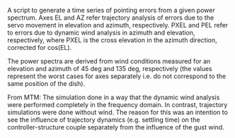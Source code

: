 A script to generate a time series of pointing errors from a given power spectrum. Axes EL and AZ refer trajectory analysis of   errors due to the servo movement in elevation and azimuth, respectively. PXEL and PEL refer to errors due to dynamic wind analysis in azimuth and elevation, respectively, where PXEL is the cross elevation in the azimuth direction, corrected for cos(EL).

The power spectra are derived from wind conditions measured for an elevation and azimuth of 45 deg and 135 deg, respectively (the values represent the worst cases for axes separately i.e. do not correspond to the same position of the dish).

From MTM: The simulation  done in a way that the dynamic wind analysis were performed completely in the frequency domain. In contrast, trajectory simulations were done without wind. The reason for this was an intention to see the influence of trajectory dynamics (e.g. settling time) on the controller-structure couple separately from the influence of the gust wind.
